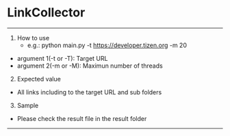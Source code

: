 # LinkCollector
---------------------------------------------------
1. How to use
   * e.g.: python main.py -t https://developer.tizen.org -m 20
* argument 1(-t or -T): Target URL
* argument 2(-m or -M): Maximun number of threads
2. Expected value
* All links including to the target URL and sub folders
3. Sample
* Please check the result file in the result folder
---------------------------------------------------
